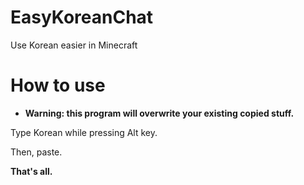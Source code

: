 # EasyKoreanChat
Use Korean easier in Minecraft

# How to use
 * **Warning: this program will overwrite your existing copied stuff.**

Type Korean while pressing Alt key.

Then, paste.

**That's all.**
